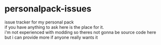 # personalpack-issues
issue tracker for my personal pack                                                            
if you have anything to ask here is the place for it.                                                                   
i'm not experienced with modding so theres not gonna be source code here but i can provide more if anyone really wants it
